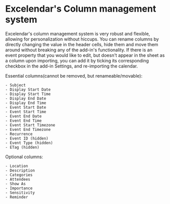 # Excelendar's Column management system

Excelendar's column management system is very robust and flexible, allowing for personalization without hiccups. You can rename columns by directly changing the value in the header cells, hide them and move them around without breaking any of the add-in's functionality. If there is an event property that you would like to edit, but doesn't appear in the sheet as a column upon importing, you can add it by ticking its corresponding checkbox in the add-in Settings, and re-importing the calendar.

Essential columns(cannot be removed, but renameable/movable):&#x20;

```
- Subject
- Display Start Date
- Display Start Time
- Display End Date
- Display End Time
- Event Start Date
- Event Start Time
- Event End Date
- Event End Time
- Event Start Timezone
- Event End Timezone
- Recurrence
- Event ID (hidden)
- Event Type (hidden)
- ETag (hidden)
```

Optional columns:

```
- Location
- Description
- Categories
- Attendees
- Show As
- Importance
- Sensitivity
- Reminder
```
